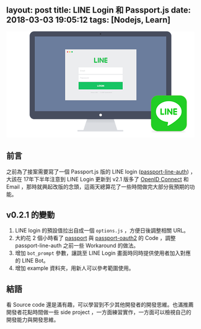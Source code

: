 layout: post
title: LINE Login 和 Passport.js
date: 2018-03-03 19:05:12
tags: [Nodejs, Learn]
---

![LINE Login](/images/2018/03/03/line-login-web.png)

## 前言

之前為了接案需要寫了一個 Passport.js 版的 LINE login ([passport-line-auth](https://github.com/IvanWei/passport-line-auth)) ，大該在 17年下半年注意到 LINE Login 更新到 v2.1 版多了 [OpenID Connect](http://openid.net/connect/) 和 Email ，那時就興起改版的念頭，這兩天總算花了一些時間做完大部分我預期的功能。

<!--more-->

## v0.2.1 的變動

1. LINE login 的預設值拉出自成一個 `options.js` ，方便日後調整相關 URL。
2. 大約花 2 個小時看了 [passport](https://github.com/jaredhanson/passport) 與 [passport-oauth2](https://github.com/jaredhanson/passport-oauth2) 的 Code ，調整 passport-line-auth 之前一些 Workaround 的做法。
3. 增加 `bot_prompt` 參數，讓跳至 LINE Login 畫面時同時提供使用者加入對應的 LINE Bot。
4. 增加 example 資料夾，用新人可以參考範圍使用。

## 結語

看 Source code 還是滿有趣，可以學習到不少其他開發者的開發思維。也滿推薦開發者花點時間做一些 side project ，一方面練習實作，一方面可以檢視自己的開發能力與開發思維。
